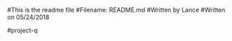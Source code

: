 #This is the readme file
#Filename: README.md
#Written by Lance
#Written on 05/24/2018


#project-q
